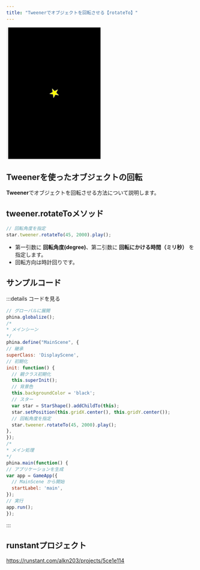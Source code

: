 ```yaml
---
title: "Tweenerでオブジェクトを回転させる【rotateTo】"
---
```


![tweener-rotateto](/images/tweener-rotateto.gif)

## Tweenerを使ったオブジェクトの回転
**Tweener**でオブジェクトを回転させる方法について説明します。

## tweener.rotateToメソッド

```js
// 回転角度を指定
star.tweener.rotateTo(45, 2000).play();
```

* 第一引数に **回転角度(degree)**、第二引数に **回転にかける時間（ミリ秒）** を指定します。
* 回転方向は時計回りです。

## サンプルコード
:::details コードを見る
```js
// グローバルに展開
phina.globalize();
/*
* メインシーン
*/
phina.define("MainScene", {
// 継承
superClass: 'DisplayScene',
// 初期化
init: function() {
  // 親クラス初期化
  this.superInit();
  // 背景色
  this.backgroundColor = 'black';
  // スター
  var star = StarShape().addChildTo(this);
  star.setPosition(this.gridX.center(), this.gridY.center());
  // 回転角度を指定
  star.tweener.rotateTo(45, 2000).play();
},
});
/*
* メイン処理
*/
phina.main(function() {
// アプリケーションを生成
var app = GameApp({
  // MainScene から開始
  startLabel: 'main',
});
// 実行
app.run();
});
```
:::

## runstantプロジェクト
https://runstant.com/alkn203/projects/5ce1e114